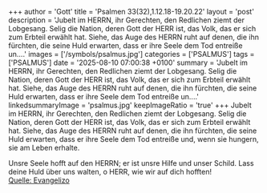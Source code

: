 +++
author = 'Gott'
title = 'Psalmen 33(32),1.12.18-19.20.22'
layout = 'post'
description = 'Jubelt im HERRN, ihr Gerechten, den Redlichen ziemt der Lobgesang. Selig die Nation, deren Gott der HERR ist, das Volk, das er sich zum Erbteil erwählt hat. Siehe, das Auge des HERRN ruht auf denen, die ihn fürchten, die seine Huld erwarten, dass er ihre Seele dem Tod entreiße un....'
images = ['/symbols/psalmus.jpg']
categories = ['PSALMUS']
tags = ['PSALMUS']
date = '2025-08-10 07:00:38 +0100'
summary = 'Jubelt im HERRN, ihr Gerechten, den Redlichen ziemt der Lobgesang. Selig die Nation, deren Gott der HERR ist, das Volk, das er sich zum Erbteil erwählt hat. Siehe, das Auge des HERRN ruht auf denen, die ihn fürchten, die seine Huld erwarten, dass er ihre Seele dem Tod entreiße un....'
linkedsummaryImage = 'psalmus.jpg'
keepImageRatio = 'true'
+++
Jubelt im HERRN, ihr Gerechten, den Redlichen ziemt der Lobgesang.
Selig die Nation, deren Gott der HERR ist, das Volk, das er sich zum Erbteil erwählt hat.
Siehe, das Auge des HERRN ruht auf denen, die ihn fürchten, die seine Huld erwarten,
dass er ihre Seele dem Tod entreiße und, wenn sie hungern, sie am Leben erhalte.<!--more-->

Unsre Seele hofft auf den HERRN; er ist unsre Hilfe und unser Schild.
Lass deine Huld über uns walten, o HERR, wie wir auf dich hofften!<br> [Quelle: Evangelizo](https://evangeliumtagfuertag.org/DE/gospel)